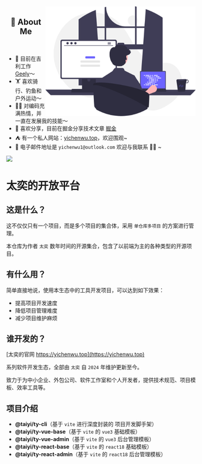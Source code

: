 <!-- 背景图 -->
<br />
<br />
<img align="right" alt="GIF" src="./assets/bg-code.svg" width="400"/>

<!-- 关于我 -->
<h2 height="200px" align="center">🎉 About Me</h2>
<br />

- 🔭 目前在吉利工作 [Geely](https://m.geely.com/)～
- 🏋 喜欢骑行、钓鱼和户外运动～
- 👨‍💻 对编码充满热情，并一直在发展我的技能～
- 👻 喜欢分享，目前在掘金分享技术文章 [掘金](https://juejin.cn/user/583188628134621)
- ⛺️ 有一个私人网站：[yichenwu.top](https://yichenwu.top)，欢迎围观~
- 📨 电子邮件地址是 `yichenwu1@outlook.com` 欢迎与我联系 👏🏻 ~


<p>  
  <a href=""><img src="https://img.shields.io/badge/-Node.js-3C873A?style=flat&logo=Node.js&logoColor=white"></a>
</p> 


# 太奕的开放平台


## 这是什么？

这不仅仅只有一个项目，而是多个项目的集合体，采用 `单仓库多项目` 的方案进行管理。

本仓库为作者 `太奕` 数年时间的开源集合，包含了以前端为主的各种类型的开源项目。

## 有什么用？

简单直接地说，使用本生态中的工具开发项目，可以达到如下效果：

-   提高项目开发速度
-   降低项目管理难度
-   减少项目维护麻烦

## 谁开发的？

[太奕的官网 https://yichenwu.top](https://yichenwu.top)

系列软件开发生态，全部由 `太奕` 自 `2024` 年维护更新至今。

致力于为中小企业、外包公司、软件工作室和个人开发者，提供技术规范、项目模板、效率工具等。

## 项目介绍
- **@taiyi/ty-cli**（基于 `vite` 进行深度封装的 项目开发脚手架）
- **@taiyi/ty-vue-base**（基于 `vite` 的 `vue3` 基础模板）
- **@taiyi/ty-vue-admin**（基于 `vite` 的 `vue3` 后台管理模板）
- **@taiyi/ty-react-base**（基于 `vite` 的 `react18` 基础模板）
- **@taiyi/ty-react-admin**（基于 `vite` 的 `react18` 后台管理模板）
